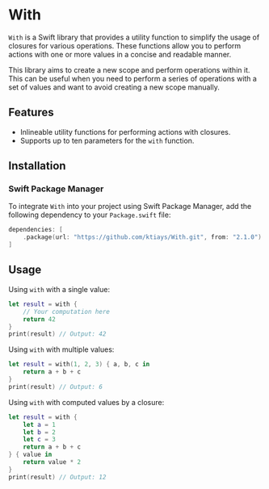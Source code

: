 # With

`With` is a Swift library that provides a utility function to simplify the usage of closures for various operations. These functions allow you to perform actions with one or more values in a concise and readable manner.

This library aims to create a new scope and perform operations within it. This can be useful when you need to perform a series of operations with a set of values and want to avoid creating a new scope manually.

## Features

- Inlineable utility functions for performing actions with closures.
- Supports up to ten parameters for the `with` function.

## Installation

### Swift Package Manager

To integrate `With` into your project using Swift Package Manager, add the following dependency to your `Package.swift` file:

```swift
dependencies: [
    .package(url: "https://github.com/ktiays/With.git", from: "2.1.0")
]
```

## Usage

Using `with` with a single value:

```swift
let result = with {
    // Your computation here
    return 42
}
print(result) // Output: 42
```

Using `with` with multiple values:

```swift
let result = with(1, 2, 3) { a, b, c in
    return a + b + c
}
print(result) // Output: 6
```

Using `with` with computed values by a closure:

```swift
let result = with {
    let a = 1
    let b = 2
    let c = 3
    return a + b + c
} { value in
    return value * 2
}
print(result) // Output: 12
```